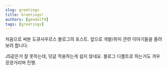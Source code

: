 ```yaml
---
slug: greetings
title: Greetings!
authors: [gendalf9]
tags: [greetings]
---
```


처음으로 써본 도큐사우르스 블로그의 포스트. 앞으로 개발/취미 관련 이야기들을 올려보려 합니다.

JS같은거 잘 못하는데, 덧글 적용하는게 쉽지 않네요. 블로그 디폴트로 하는거도 겨우 끙끙거리며 진행.
